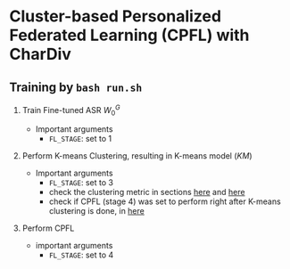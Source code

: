 # Cluster-based Personalized Federated Learning (CPFL) with CharDiv

## Training by `bash run.sh`
1. Train Fine-tuned ASR $W_0^G$
   * Important arguments
      - `FL_STAGE`: set to 1

3. Perform K-means Clustering, resulting in K-means model ($KM$)
   * Important arguments
      - `FL_STAGE`: set to 3
      - check the clustering metric in sections [here](https://github.com/Victoria-Wei/Cluster-based-Personalized-Federated-Learning-with-CharDiv/blob/main/src/federated_main.py#L409 "link") and [here](https://github.com/Victoria-Wei/Cluster-based-Personalized-Federated-Learning-with-CharDiv/blob/main/src/federated_main.py#L522 "link")
      - check if CPFL (stage 4) was set to perform right after K-means clustering is done, in [here](https://github.com/Victoria-Wei/Cluster-based-Personalized-Federated-Learning-with-CharDiv/blob/main/src/federated_main.py#L751 "link")

4. Perform CPFL
   * important arguments</summary>
      - `FL_STAGE`: set to 4

